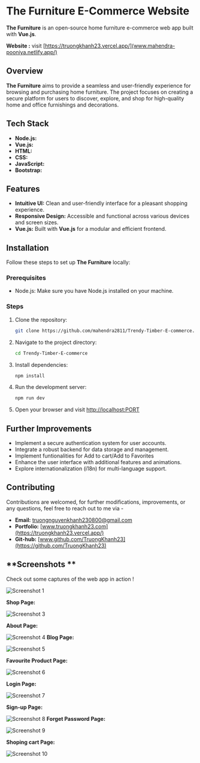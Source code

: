 # **The Furniture E-Commerce Website**

**The Furniture** is an open-source home furniture e-commerce web app built with **Vue.js**.

**Website :** visit [https://truongkhanh23.vercel.app/](www.mahendra-pooniya.netlify.app/)

## **Overview**


**The Furniture** aims to provide a seamless and user-friendly experience for browsing and purchasing home furniture. The project focuses on creating a secure platform for users to discover, explore, and shop for high-quality home and office furnishings and decorations.

## **Tech Stack**

- **Node.js:**
- **Vue.js:**
- **HTML:**
- **CSS:**
- **JavaScript:**
- **Bootstrap:**

## **Features**

- **Intuitive UI:** Clean and user-friendly interface for a pleasant shopping experience.
- **Responsive Design:** Accessible and functional across various devices and screen sizes.
- **Vue.js:** Built with **Vue.js** for a modular and efficient frontend.


## **Installation**

Follow these steps to set up **The Furniture** locally:

### Prerequisites

- Node.js: Make sure you have Node.js installed on your machine.

### Steps

1. Clone the repository:

   ```bash
   git clone https://github.com/mahendra2811/Trendy-Timber-E-commerce.git
   ```

2. Navigate to the project directory:

   ```bash
   cd Trendy-Timber-E-commerce
   ```

3. Install dependencies:

   ```bash
   npm install
   ```

4. Run the development server:

   ```bash
   npm run dev
   ```

5. Open your browser and visit [http://localhost:PORT](http://localhost:PORT)

## **Further Improvements**

- Implement a secure authentication system for user accounts.
- Integrate a robust backend for data storage and management.
- Implement funtionalities for Add to cart/Add to Favorites
- Enhance the user interface with additional features and animations.
- Explore internationalization (i18n) for multi-language support.

## **Contributing**

Contributions are welcomed, for further modifications, improvements, or any questions, feel free to reach out to me via -

- **Email:** [truongnguyenkhanh230800@gmail.com](mailto:mahendrapuniya92@gmail.com)
- **Portfolio:** [www.truongkhanh23.com](https://truongkhanh23.vercel.app/)
- **Git-hub:** [www.github.com/TruongKhanh23](https://github.com/TruongKhanh23)

## **Screenshots **

Check out some captures of the web app in action !

![Screenshot 1](web_capture/home_full.jpeg)

**Shop Page:**

![Screenshot 3](web_capture/Shop_full.jpeg)

**About Page:**

![Screenshot 4](web_capture/about_full.jpeg)
**Blog Page:**

![Screenshot 5](web_capture/blog.png )

**Favourite Product Page:**

![Screenshot 6](web_capture/FavouriteProduct.jpeg )

**Login Page:**

![Screenshot 7](web_capture/login.jpeg )

**Sign-up Page:**

![Screenshot 8](web_capture/SignUp.jpeg )
**Forget Password Page:**

![Screenshot 9](web_capture/forgetPassword.jpeg )

**Shoping cart  Page:**

![Screenshot 10](web_capture/ShopingCart.jpeg )


